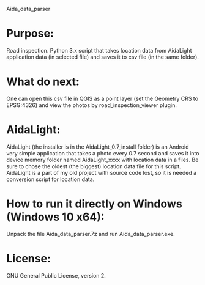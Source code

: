 Aida_data_parser

# Purpose:
Road inspection.
Python 3.x script that takes location data from AidaLight application data (in selected file) and saves it to csv file (in the same folder).

# What do next:
One can open this csv file in QGIS as a point layer (set the Geometry CRS to EPSG:4326) and view the photos by road_inspection_viewer plugin.

# AidaLight:
AidaLight (the installer is in the AidaLight_0.7_install folder) is an Android very simple application that takes a photo every 0.7 second 
and saves it into device memory folder named AidaLight_xxxx with location data in a files. Be sure to chose the oldest (the biggest) location 
data file for this script.
AidaLight is a part of my old project with source code lost, so it is needed a conversion script for location data.

# How to run it directly on Windows (Windows 10 x64):
Unpack the file Aida_data_parser.7z and run Aida_data_parser.exe.

# License:
GNU General Public License, version 2.

